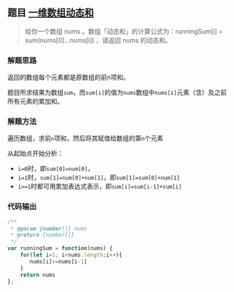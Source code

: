 ## 题目 [一维数组动态和](https://leetcode.cn/problems/running-sum-of-1d-array/)

> 给你一个数组 nums 。数组「动态和」的计算公式为：runningSum[i] = sum(nums[0]…nums[i]) ，请返回 nums 的动态和。

### 解题思路

返回的数组每个元素都是原数组的前n项和。

题目所求结果为数组`sum`，而`sum[i]`的值为`nums`数组中`nums[i]`元素（含）及之前所有元素的累加和。

### 解题方法

遍历数组，求前`n`项和，然后将其赋值给数组的第`n`个元素

从起始点开始分析：

- `i=0`时，即`sum[0]=num[0]`，
- `i=1`时，`sum[1]=num[0]+num[1]`，即`sum[1]=sum[0]+num[1]`
- `i>=1`时都可用累加表达式表示，即`sum[i]=sum[i-1]+sum[i]`

### 代码输出

```javascript
/**
 * @param {number[]} nums
 * @return {number[]}
 */
var runningSum = function(nums) {
    for(let i=1; i<nums.length;i++){
       nums[i]+=nums[i-1]
    }
    return nums
};
```

